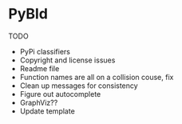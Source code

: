 # PyBld

TODO
* PyPi classifiers
* Copyright and license issues
* Readme file
* Function names are all on a collision couse, fix
* Clean up messages for consistency
* Figure out autocomplete
* GraphViz??
* Update template
